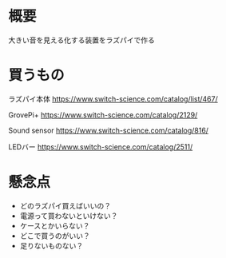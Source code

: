 # 概要

大きい音を見える化する装置をラズパイで作る


# 買うもの

ラズパイ本体
https://www.switch-science.com/catalog/list/467/


GrovePi+
https://www.switch-science.com/catalog/2129/


Sound sensor
https://www.switch-science.com/catalog/816/


LEDバー
https://www.switch-science.com/catalog/2511/





# 懸念点

* どのラズパイ買えばいいの？
* 電源って買わないといけない？
* ケースとかいらない？
* どこで買うのがいい？
* 足りないものない？




